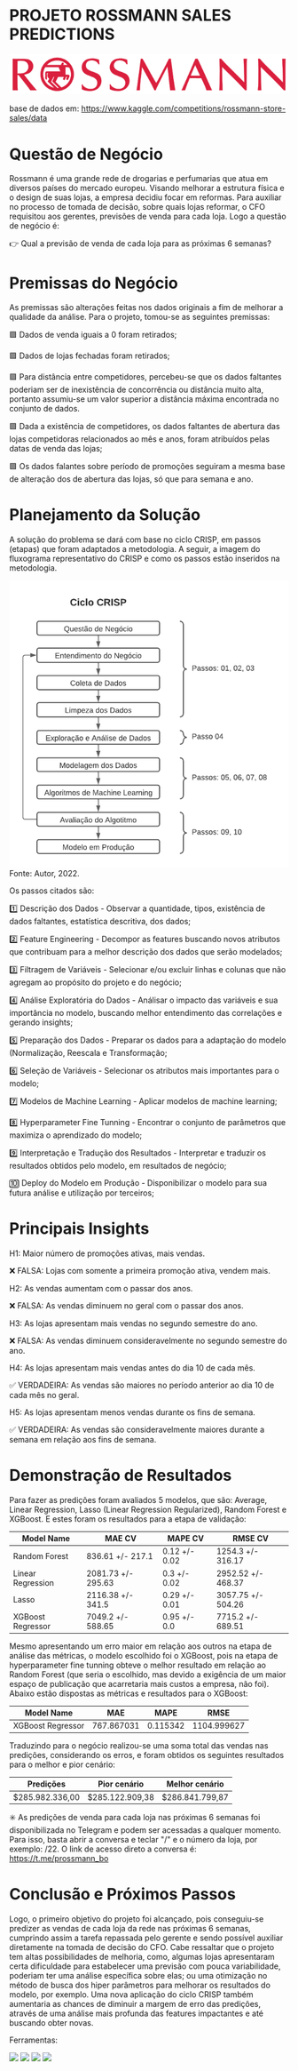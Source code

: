 #  PROJETO ROSSMANN SALES PREDICTIONS
<img src="https://raw.githubusercontent.com/felipejaguiar/sales-predictions/main/img/Rossmann_Logo.png" alt="logo" style="zoom:80%;" />

base de dados em: https://www.kaggle.com/competitions/rossmann-store-sales/data


# Questão de Negócio
Rossmann é uma grande rede de drogarias e perfumarias que atua em diversos países do mercado europeu. Visando melhorar a estrutura física e o design de suas lojas, a empresa decidiu focar em reformas. Para auxiliar no processo de tomada de decisão, sobre quais lojas reformar, o CFO requisitou aos gerentes, previsões de venda para cada loja. Logo a questão de negócio é:

👉 Qual a previsão de venda de cada loja para as próximas 6 semanas?


# Premissas do Negócio
As premissas são alterações feitas nos dados originais a fim de melhorar a qualidade da análise. Para o projeto, tomou-se as seguintes premissas:

🟪 Dados de venda iguais a 0 foram retirados;

🟪 Dados de lojas fechadas foram retirados;

🟪 Para distância entre competidores, percebeu-se que os dados faltantes poderiam ser de inexistência de concorrência ou distância muito alta, portanto assumiu-se um valor superior a distância máxima encontrada no conjunto de dados. 

🟪 Dada a existência de competidores, os dados faltantes de abertura das lojas competidoras relacionados ao mês e anos, foram atribuídos pelas datas de venda das lojas; 

🟪 Os dados falantes sobre período de promoções seguiram a mesma base de alteração dos de abertura das lojas, só que para semana e ano.


# Planejamento da Solução

A solução do problema se dará com base no ciclo CRISP, em passos (etapas) que foram adaptados a metodologia. A seguir, a imagem do fluxograma representativo do CRISP e como os passos estão inseridos na metodologia.

<img src="https://raw.githubusercontent.com/felipejaguiar/sales-predictions/main/img/Fluxogramas (1).png" alt="logo3" style="zoom:80%;" />
Fonte: Autor, 2022.

Os passos citados são:

 1️⃣ Descrição dos Dados - Observar a quantidade, tipos, existência de dados faltantes, estatística descritiva, dos dados;
 
 2️⃣ Feature Engineering - Decompor as features buscando novos atributos que contribuam para a melhor descrição dos dados que serão modelados;
 
 3️⃣ Filtragem de Variáveis - Selecionar e/ou excluir linhas e colunas que não agregam ao propósito do projeto e do negócio; 
 
 4️⃣ Análise Exploratória do Dados - Análisar o impacto das variáveis e sua importância no modelo, buscando melhor entendimento das correlações e gerando insights;
 
 5️⃣ Preparação dos Dados - Preparar os dados para a adaptação do modelo (Normalização, Reescala e Transformação;
 
 6️⃣ Seleção de Variáveis - Selecionar os atributos mais importantes para o modelo;
 
 7️⃣ Modelos de Machine Learning - Aplicar modelos de machine learning;
 
 8️⃣ Hyperparameter Fine Tunning - Encontrar o conjunto de parâmetros que maximiza o aprendizado do modelo;
 
 9️⃣ Interpretação e Tradução dos Resultados - Interpretar e traduzir os resultados obtidos pelo modelo, em resultados de negócio;
 
 🔟 Deploy do Modelo em Produção - Disponibilizar o modelo para sua futura análise e utilização por terceiros;
 

# Principais Insights

H1: Maior número de promoções ativas, mais vendas.

❌ FALSA: Lojas com somente a primeira promoção ativa, vendem mais.

H2: As vendas aumentam com o passar dos anos.

❌ FALSA: As vendas diminuem no geral com o passar dos anos.

H3: As lojas apresentam mais vendas no segundo semestre do ano.

❌ FALSA: As vendas diminuem consideravelmente no segundo semestre do ano.

H4: As lojas apresentam mais vendas antes do dia 10 de cada mês.

✅ VERDADEIRA: As vendas são maiores no período anterior ao dia 10 de cada mês no geral.

H5: As lojas apresentam menos vendas durante os fins de semana.

✅ VERDADEIRA: As vendas são consideravelmente maiores durante a semana em relação aos fins de semana.


# Demonstração de Resultados

Para fazer as predições foram avaliados 5 modelos, que são: Average, Linear Regression, Lasso (Linear Regression Regularized), Random Forest e XGBoost. E estes foram os resultados para a etapa de validação:

|Model Name		|MAE CV		|MAPE CV	|RMSE CV	         |
|------------------------------|------------------------------|--------------------|--------------------------|
|Random Forest 	|836.61 +/- 217.1	|0.12 +/- 0.02	|1254.3 +/- 316.17    |
|Linear Regression	|2081.73 +/- 295.63	|0.3 +/- 0.02	|2952.52 +/- 468.37  |
|Lasso			|2116.38 +/- 341.5	|0.29 +/- 0.01	|3057.75 +/- 504.26  |
|XGBoost Regressor	|7049.2 +/- 588.65	|0.95 +/- 0.0	|7715.2 +/- 689.51    |

Mesmo apresentando um erro maior em relação aos outros na etapa de análise das métricas, o modelo escolhido foi o XGBoost, pois na etapa de hyperparameter fine tunning obteve o melhor resultado em relação ao Random Forest (que seria o escolhido, mas devido a exigência de um maior espaço de publicação que acarretaria mais custos a empresa, não foi). Abaixo estão dispostas as métricas e resultados para o XGBoost:

 |         Model Name	|          MAE	   |       MAPE	 |         RMSE          |
 |-----------------------------|----------------------|------------------|----------------------|
|   XGBoost Regressor	|     767.867031   |    0.115342	 |   1104.999627   |

Traduzindo para o negócio realizou-se uma soma total das vendas nas predições, considerando os erros, e foram obtidos os seguintes resultados para o melhor e pior cenário:

|                  Predições                 |                Pior cenário               |          Melhor cenário         |
|---------------------------------------|---------------------------------------|----------------------------------|
|            $285.982.336,00           |           $285.122.909,38           |         $286.841.799,87       |


✳️ As predições de venda para cada loja nas próximas 6 semanas foi disponibilizada no Telegram e podem ser acessadas a qualquer momento. Para isso, basta abrir a conversa e teclar "/" e o número da loja, por exemplo: /22. O link de acesso direto a conversa é: https://t.me/prossmann_bo 

# Conclusão e Próximos Passos
Logo, o primeiro objetivo do projeto foi alcançado, pois conseguiu-se predizer as vendas de cada loja da rede nas próximas 6 semanas, cumprindo assim a tarefa repassada pelo gerente e sendo possível auxiliar diretamente na tomada de decisão do CFO.
Cabe ressaltar que o projeto tem altas possibilidades de melhoria, como, algumas lojas apresentaram certa dificuldade para estabelecer uma previsão com pouca variabilidade, poderiam ter uma análise específica sobre elas; ou uma otimização no método de busca dos hiper parâmetros para melhorar os resultados do modelo, por exemplo. Uma nova aplicação do ciclo CRISP também aumentaria as chances de diminuir a margem de erro das predições, através de uma análise mais profunda das features impactantes e até buscando obter novas. 

Ferramentas:

<a href = "www.python.org"><img src="https://img.shields.io/badge/Python-3776AB?style=for-the-badge&logo=python&logoColor=white" target="_blank"></a>
<a href = "www.jupyter.org"><img src="https://img.shields.io/badge/Made%20with-Jupyter-orange?style=for-the-badge&logo=Jupyter" target="_blank"></a>
<a href = "https://id.heroku.com/login"><img src="https://img.shields.io/badge/Heroku-430098?style=for-the-badge&logo=heroku&logoColor=white"></a>
<a href = "https://t.me/prossmann_bot"><img src="https://img.shields.io/badge/Telegram-2CA5E0?style=for-the-badge&logo=telegram&logoColor=white" target="_blank"></a>


